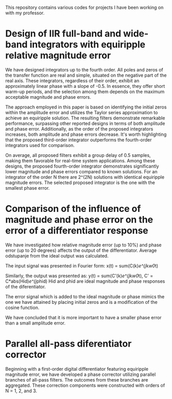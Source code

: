 This repository contains various codes for projects I have been working on with my professor.

# Design of IIR full-band and wide-band integrators with equiripple relative magnitude error 

We have designed integrators up to the fourth order. All poles and zeros of the transfer function are real and simple, situated on the negative part of the real axis.
These integrators, regardless of their order, exhibit an approximately linear phase with a slope of -0.5. In essence, they offer short warm-up periods, and the selection among them depends on the maximum acceptable magnitude and phase errors. 

The approach employed in this paper is based on identifying the initial zeros within the amplitude error and utilizes the Taylor series approximation to achieve an equiripple solution.
The resulting filters demonstrate remarkable performance, surpassing other reported designs in terms of both amplitude and phase error. Additionally, as the order of the proposed integrators increases, both amplitude and phase errors decrease.
It's worth highlighting that the proposed third-order integrator outperforms the fourth-order integrators used for comparison.

On average, all proposed filters exhibit a group delay of 0.5 samples, making them favorable for real-time system applications. Among these designs, the proposed fourth-order integrator demonstrates significantly lower magnitude and phase errors compared to known solutions.
For an integrator of the order N there are 2^(2N) solutions with identical equiripple magnitude errors. The selected proposed integrator is the one with the smallest phase error.

# Comparison of the influence of magnitude and phase error on the error of a differentiator response 

We have investigated how relative magnitude error (up to 10%) and phase error (up to 20 degrees) affects the output of the differentiator. Average odstupanje from the ideal output was calculated.

The input signal was presented in Fourier form: x(t) = sum(C(k)*e^(j*k*w0*t)

Similarly, the output was presented as: y(t) = sum(C'(k)*e^(j*k*w0*t), C' = C*abs(Hid)*e^(j*phid)
Hid and phid are ideal magnitude and phase responses of the diferentiator.

The error signal which is added to the ideal magnitude or phase mimics the one we have attained by placing initial zeros and is a modification of the cosine function.

We have concluded that it is more important to have a smaller phase error than a small amplitude error.

# Parallel all-pass diferentiator corrector

Beginning with a first-order digital differentiator featuring equiripple magnitude error, we have developed a phase corrector utilizing parallel branches of all-pass filters. The outcomes from these branches are aggregated. These correction components were constructed with orders of N = 1, 2, and 3.

